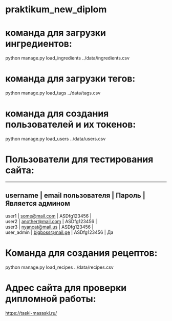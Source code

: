 # praktikum_new_diplom

# команда для загрузки ингредиентов:
python manage.py load_ingredients ../data/ingredients.csv

# команда для загрузки тегов:
python manage.py load_tags ../data/tags.csv

# команда для создания пользователей и их токенов:
python manage.py load_users ../data/users.csv

# Пользователи для тестирования сайта:
-------------------------------------------------------------------------------------
username        |    email пользователя      |   Пароль          |   Является админом
-------------------------------------------------------------------------------------
user1           |    some@mail.com           |   ASDfg123456     |       
user2           |    another@mail.com        |   ASDfg123456     |       
user3           |    nyancat@mail.us         |   ASDfg123456     |       
user_admin      |    bigboss@mail.ge         |   ASDfg123456     |       Да

# Команда для создания рецептов:

python manage.py load_recipes ../data/recipes.csv

# Адрес сайта для проверки дипломной работы:

https://taski-masaski.ru/